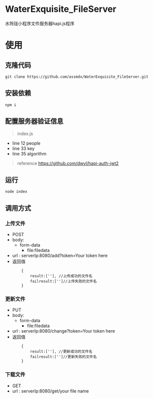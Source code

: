 # WaterExquisite_FileServer
水玲珑小程序文件服务器hapi.js程序

# 使用

## 克隆代码
    git clone https://github.com/assmdx/WaterExquisite_FileServer.git
## 安装依赖
    npm i
## 配置服务器验证信息
> index.js 
- line 12 people
- line 33 key
- line 35 algorithm
>reference https://github.com/dwyl/hapi-auth-jwt2
## 运行
    node index
## 调用方式
### 上传文件
- POST
- body:
    - form-data
        - file:filedata
- url : serverIp:8080/add?token=Your token here  
- 返回值
    ```
        {
            result:[''], //上传成功的文件名
            failresult:['']//上传失败的文件名
        }
    ```
### 更新文件
- PUT
- body:
    - form-data
        - file:filedata
- url : serverIp:8080/change?token=Your token here  
- 返回值
    ```
        {
            result:[''], //更新成功的文件名
            failresult:['']//更新失败的文件名
        }
    ```
### 下载文件
- GET
- url : serverIp:8080/get/your file name